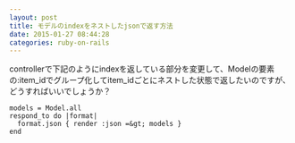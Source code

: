 ```yaml
---
layout: post
title: モデルのindexをネストしたjsonで返す方法
date: 2015-01-27 08:44:28
categories: ruby-on-rails
---
```

<p>controllerで下記のようにindexを返している部分を変更して、Modelの要素の:item_idでグループ化してitem_idごとにネストした状態で返したいのですが、どうすればいいでしょうか？</p>

```
models = Model.all
respond_to do |format|
  format.json { render :json =&gt; models }
end
```
